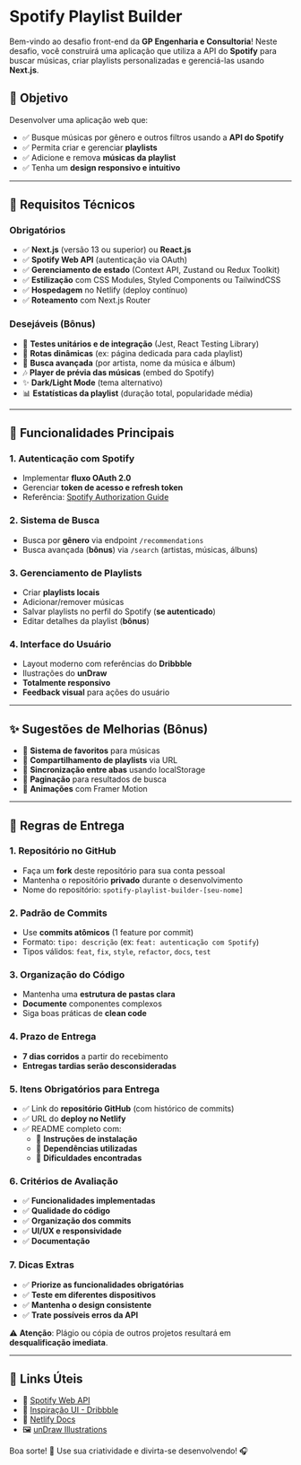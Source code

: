 # Spotify Playlist Builder

Bem-vindo ao desafio front-end da **GP Engenharia e Consultoria**! Neste desafio, você construirá uma aplicação que utiliza a API do **Spotify** para buscar músicas, criar playlists personalizadas e gerenciá-las usando **Next.js**.

## 🎯 Objetivo
Desenvolver uma aplicação web que:
- ✅ Busque músicas por gênero e outros filtros usando a **API do Spotify**
- ✅ Permita criar e gerenciar **playlists**
- ✅ Adicione e remova **músicas da playlist**
- ✅ Tenha um **design responsivo e intuitivo**

---

## 📌 Requisitos Técnicos

### **Obrigatórios**
- ✅ **Next.js** (versão 13 ou superior) ou **React.js**
- ✅ **Spotify Web API** (autenticação via OAuth)
- ✅ **Gerenciamento de estado** (Context API, Zustand ou Redux Toolkit)
- ✅ **Estilização** com CSS Modules, Styled Components ou TailwindCSS
- ✅ **Hospedagem** no Netlify (deploy contínuo)
- ✅ **Roteamento** com Next.js Router

### **Desejáveis (Bônus)**
- 🧪 **Testes unitários e de integração** (Jest, React Testing Library)
- 📂 **Rotas dinâmicas** (ex: página dedicada para cada playlist)
- 🎤 **Busca avançada** (por artista, nome da música e álbum)
- 🎶 **Player de prévia das músicas** (embed do Spotify)
- ✨ **Dark/Light Mode** (tema alternativo)
- 📊 **Estatísticas da playlist** (duração total, popularidade média)

---

## 🚀 Funcionalidades Principais

### **1. Autenticação com Spotify**
- Implementar **fluxo OAuth 2.0**
- Gerenciar **token de acesso e refresh token**
- Referência: [Spotify Authorization Guide](https://developer.spotify.com/documentation/general/guides/authorization-guide/)

### **2. Sistema de Busca**
- Busca por **gênero** via endpoint `/recommendations`
- Busca avançada (**bônus**) via `/search` (artistas, músicas, álbuns)

### **3. Gerenciamento de Playlists**
- Criar **playlists locais**
- Adicionar/remover músicas
- Salvar playlists no perfil do Spotify (**se autenticado**)
- Editar detalhes da playlist (**bônus**)

### **4. Interface do Usuário**
- Layout moderno com referências do **Dribbble**
- Ilustrações do **unDraw**
- **Totalmente responsivo**
- **Feedback visual** para ações do usuário

---

## ✨ Sugestões de Melhorias (Bônus)
- 🔹 **Sistema de favoritos** para músicas
- 🔹 **Compartilhamento de playlists** via URL
- 🔹 **Sincronização entre abas** usando localStorage
- 🔹 **Paginação** para resultados de busca
- 🔹 **Animações** com Framer Motion

---

## 📌 Regras de Entrega

### **1. Repositório no GitHub**
- Faça um **fork** deste repositório para sua conta pessoal
- Mantenha o repositório **privado** durante o desenvolvimento
- Nome do repositório: `spotify-playlist-builder-[seu-nome]`

### **2. Padrão de Commits**
- Use **commits atômicos** (1 feature por commit)
- Formato: `tipo: descrição` (ex: `feat: autenticação com Spotify`)
- Tipos válidos: `feat`, `fix`, `style`, `refactor`, `docs`, `test`

### **3. Organização do Código**
- Mantenha uma **estrutura de pastas clara**
- **Documente** componentes complexos
- Siga boas práticas de **clean code**

### **4. Prazo de Entrega**
- **7 dias corridos** a partir do recebimento
- **Entregas tardias serão desconsideradas**

### **5. Itens Obrigatórios para Entrega**
- ✅ Link do **repositório GitHub** (com histórico de commits)
- ✅ URL do **deploy no Netlify**
- ✅ README completo com:
  - 📌 **Instruções de instalação**
  - 📌 **Dependências utilizadas**
  - 📌 **Dificuldades encontradas**

### **6. Critérios de Avaliação**
- ✅ **Funcionalidades implementadas**
- ✅ **Qualidade do código**
- ✅ **Organização dos commits**
- ✅ **UI/UX e responsividade**
- ✅ **Documentação**

### **7. Dicas Extras**
- ✅ **Priorize as funcionalidades obrigatórias**
- ✅ **Teste em diferentes dispositivos**
- ✅ **Mantenha o design consistente**
- ✅ **Trate possíveis erros da API**

⚠️ **Atenção**: Plágio ou cópia de outros projetos resultará em **desqualificação imediata**.

---

## 📎 Links Úteis
- 🎵 [Spotify Web API](https://developer.spotify.com/documentation/web-api/)
- 🎨 [Inspiração UI - Dribbble](https://dribbble.com/)
- 🚀 [Netlify Docs](https://docs.netlify.com/)
- 🖼️ [unDraw Illustrations](https://undraw.co/)

Boa sorte! 🚀 Use sua criatividade e divirta-se desenvolvendo! 🎧

